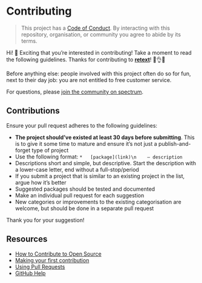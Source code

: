 # Contributing

> This project has a [Code of Conduct][coc].
> By interacting with this repository, organisation, or community you agree to
> abide by its terms.

Hi!  👋
Exciting that you’re interested in contributing!
Take a moment to read the following guidelines.
Thanks for contributing to **[retext][]**!  👏👌✨

Before anything else: people involved with this project often do so for fun,
next to their day job: you are not entitled to free customer service.

For questions, please [join the community on spectrum][chat].

## Contributions

Ensure your pull request adheres to the following guidelines:

*   **The project should’ve existed at least 30 days before submitting**.
    This is to give it some time to mature and ensure it’s not just a
    publish-and-forget type of project
*   Use the following format: `*   [package](link)\n    — description`
*   Descriptions short and simple, but descriptive.
    Start the description with a lower-case letter, end without a
    full-stop/period
*   If you submit a project that is similar to an existing project in the list,
    argue how it’s better
*   Suggested packages should be tested and documented
*   Make an individual pull request for each suggestion
*   New categories or improvements to the existing categorisation are welcome,
    but should be done in a separate pull request

Thank you for your suggestion!

## Resources

*   [How to Contribute to Open Source](https://opensource.guide/how-to-contribute/)
*   [Making your first contribution](https://medium.com/@vadimdemedes/making-your-first-contribution-de6576ddb190)
*   [Using Pull Requests](https://help.github.com/articles/about-pull-requests/)
*   [GitHub Help](https://help.github.com)

[coc]: code-of-conduct.md

[chat]: https://spectrum.chat/unified/retext

[retext]: https://github.com/retextjs/retext
